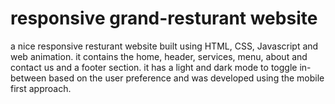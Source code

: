 # responsive grand-resturant website
a nice responsive resturant website built using HTML, CSS, Javascript  and web animation. it contains the home, header, services, menu, about and contact us and a footer section. it has a light and dark mode to toggle in-between based on the user preference and was developed using the mobile first approach. 
